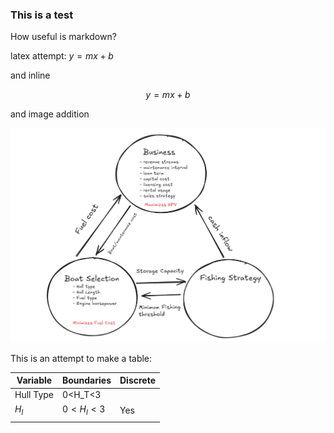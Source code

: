### This is a test

How useful is markdown?

latex attempt: $y=mx+b$

and inline

$$
y=mx+b
$$

and image addition

![](images/image53.png)

This is an attempt to make a table:

| Variable  | Boundaries | Discrete |
|-----------|------------|----------|
| Hull Type | 0\<H_T\<3  |          |
| $H_l$     | $0<H_l<3$  | Yes      |
|           |            |          |
